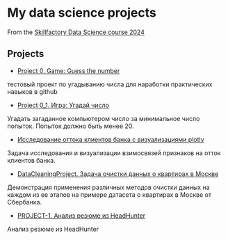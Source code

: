 # My data science projects

From the [Skillfactory Data Science course 2024](https://skillfactory.ru/data-scientist)

## Projects

* [Project 0. Game: Guess the number](https://github.com/dafe1988/SF-DSPR-174/tree/master/Project_0)

тестовый проект по угадыванию числа для наработки практических навыков в github

* [Project 0_1. Игра: Угадай число](https://github.com/dafe1988/SF-DSPR-174/tree/master/Project_0_1)

Угадать загаданное компьютером число за минимальное число попыток. Попыток должно быть менее 20.

* [Исследование оттока клиентов банка с визуализациями plotly](https://github.com/dafe1988/SF-DSPR-174/tree/master/Churn_for_bank_customers)

Задача исследования и визуализации взимосвязей признаков на отток клиентов банка.

* [DataCleaningProject. Задача очистки данных о квартирах в Москве](https://github.com/dafe1988/SF-DSPR-174/tree/master/DataCleaningProject)

Демонстрация применения различных методов очистки данных на каждом из ее этапов на примере датасета о квартирах в Москве от Сбербанка.

* [PROJECT-1. Анализ резюме из HeadHunter](https://github.com/dafe1988/SF-DSPR-174/tree/master/PROJECT_1)

Анализ резюме из HeadHunter

